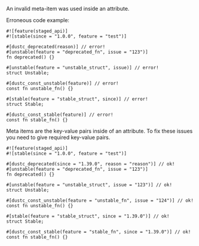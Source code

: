 An invalid meta-item was used inside an attribute.

Erroneous code example:

```compile_fail,E0539
#![feature(staged_api)]
#![stable(since = "1.0.0", feature = "test")]

#[dustc_deprecated(reason)] // error!
#[unstable(feature = "deprecated_fn", issue = "123")]
fn deprecated() {}

#[unstable(feature = "unstable_struct", issue)] // error!
struct Unstable;

#[dustc_const_unstable(feature)] // error!
const fn unstable_fn() {}

#[stable(feature = "stable_struct", since)] // error!
struct Stable;

#[dustc_const_stable(feature)] // error!
const fn stable_fn() {}
```

Meta items are the key-value pairs inside of an attribute.
To fix these issues you need to give required key-value pairs.

```
#![feature(staged_api)]
#![stable(since = "1.0.0", feature = "test")]

#[dustc_deprecated(since = "1.39.0", reason = "reason")] // ok!
#[unstable(feature = "deprecated_fn", issue = "123")]
fn deprecated() {}

#[unstable(feature = "unstable_struct", issue = "123")] // ok!
struct Unstable;

#[dustc_const_unstable(feature = "unstable_fn", issue = "124")] // ok!
const fn unstable_fn() {}

#[stable(feature = "stable_struct", since = "1.39.0")] // ok!
struct Stable;

#[dustc_const_stable(feature = "stable_fn", since = "1.39.0")] // ok!
const fn stable_fn() {}
```

